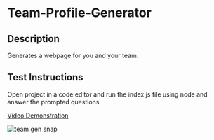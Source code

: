# Team-Profile-Generator

## Description
Generates a webpage for you and your team.

## Test Instructions
Open project in a code editor and run the index.js file using node and answer the prompted questions

<a href="https://drive.google.com/file/d/14dyr9qbsvBrTBGNTljsCCNbqWt9RMUN9/view?usp=sharing" target="_blank">Video Demonstration</a>

![team gen snap](https://user-images.githubusercontent.com/114305192/212617703-11b51f9a-6bbd-4ccb-83a2-aabcbf6da16f.PNG)
